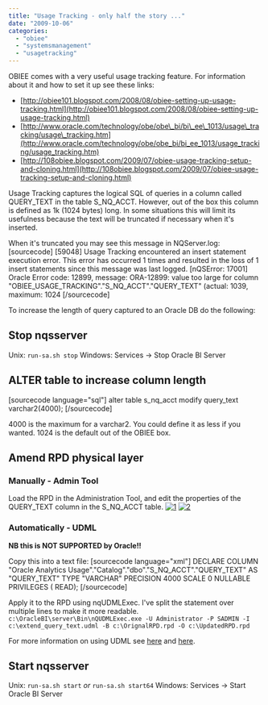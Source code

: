 ```yaml
---
title: "Usage Tracking - only half the story ..."
date: "2009-10-06"
categories: 
  - "obiee"
  - "systemsmanagement"
  - "usagetracking"
---
```


OBIEE comes with a very useful usage tracking feature. For information about it and how to set it up see these links:

- [http://obiee101.blogspot.com/2008/08/obiee-setting-up-usage-tracking.html](http://obiee101.blogspot.com/2008/08/obiee-setting-up-usage-tracking.html)
- [http://www.oracle.com/technology/obe/obe\_bi/bi\_ee\_1013/usage\_tracking/usage\_tracking.htm](http://www.oracle.com/technology/obe/obe_bi/bi_ee_1013/usage_tracking/usage_tracking.htm)
- [http://108obiee.blogspot.com/2009/07/obiee-usage-tracking-setup-and-cloning.html](http://108obiee.blogspot.com/2009/07/obiee-usage-tracking-setup-and-cloning.html)

Usage Tracking captures the logical SQL of queries in a column called QUERY\_TEXT in the table S\_NQ\_ACCT. However, out of the box this column is defined as 1k (1024 bytes) long. In some situations this will limit its usefulness because the text will be truncated if necessary when it's inserted.

When it's truncated you may see this message in NQServer.log: \[sourcecode\] \[59048\] Usage Tracking encountered an insert statement execution error. This error has occurred 1 times and resulted in the loss of 1 insert statements since this message was last logged. \[nQSError: 17001\] Oracle Error code: 12899, message: ORA-12899: value too large for column "OBIEE\_USAGE\_TRACKING"."S\_NQ\_ACCT"."QUERY\_TEXT" (actual: 1039, maximum: 1024 \[/sourcecode\]

To increase the length of query captured to an Oracle DB do the following:

## Stop nqsserver

Unix: `run-sa.sh stop` Windows: Services -> Stop Oracle BI Server

## ALTER table to increase column length

\[sourcecode language="sql"\] alter table s\_nq\_acct modify query\_text varchar2(4000); \[/sourcecode\]

4000 is the maximum for a varchar2. You could define it as less if you wanted. 1024 is the default out of the OBIEE box.

## Amend RPD physical layer

### Manually - Admin Tool

Load the RPD in the Administration Tool, and edit the properties of the QUERY\_TEXT column in the S\_NQ\_ACCT table. [![1](/images/rnm1978/1.png "1")](http://rnm1978.files.wordpress.com/2009/10/1.png) [![2](/images/rnm1978/2.png "2")](http://rnm1978.files.wordpress.com/2009/10/2.png)

### Automatically - UDML

**NB this is NOT SUPPORTED by Oracle!!**

Copy this into a text file: \[sourcecode language="xml"\] DECLARE COLUMN "Oracle Analytics Usage"."Catalog"."dbo"."S\_NQ\_ACCT"."QUERY\_TEXT" AS "QUERY\_TEXT" TYPE "VARCHAR" PRECISION 4000 SCALE 0 NULLABLE PRIVILEGES ( READ); \[/sourcecode\]

Apply it to the RPD using nqUDMLExec. I've split the statement over multiple lines to make it more readable. `c:\OracleBI\server\Bin\nQUDMLExec.exe -U Administrator -P SADMIN -I c:\extend_query_text.udml -B c:\OrignalRPD.rpd -O c:\UpdatedRPD.rpd`

For more information on using UDML see [here](http://www.rittmanmead.com/2007/10/27/scripting-entries-in-the-oracle-bi-repository/) and [here](http://www.rittmanmead.com/files/andreas_nobbmann_udml_xml.pdf).

## Start nqsserver

Unix: `run-sa.sh start` _or_ `run-sa.sh start64` Windows: Services -> Start Oracle BI Server
